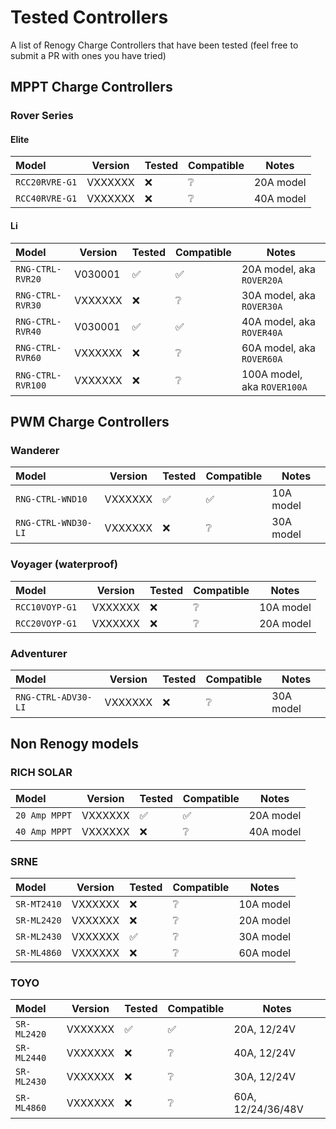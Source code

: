 # Tested Controllers

A list of Renogy Charge Controllers that have been tested (feel free to submit a PR with ones you have tried)

## MPPT Charge Controllers

### Rover Series

#### Elite
| Model               | Version | Tested             | Compatible         | Notes |
|:--------------------|---------|--------------------|--------------------|-------|
| `RCC20RVRE-G1`      | VXXXXXX | :x:                | :grey_question:    | 20A model |
| `RCC40RVRE-G1`      | VXXXXXX | :x:                | :grey_question:    | 40A model |

#### Li
| Model               | Version | Tested             | Compatible         | Notes |
|:--------------------|---------|--------------------|--------------------|-------|
| `RNG-CTRL-RVR20`    | V030001 | :white_check_mark: | :white_check_mark: | 20A model, aka `ROVER20A` |
| `RNG-CTRL-RVR30`    | VXXXXXX | :x:                | :grey_question:    | 30A model, aka `ROVER30A` |
| `RNG-CTRL-RVR40`    | V030001 | :white_check_mark: | :white_check_mark: | 40A model, aka `ROVER40A` |
| `RNG-CTRL-RVR60`    | VXXXXXX | :x:                | :grey_question:    | 60A model, aka `ROVER60A` |
| `RNG-CTRL-RVR100`   | VXXXXXX | :x:                | :grey_question:    | 100A model, aka `ROVER100A` |

## PWM Charge Controllers

### Wanderer
| Model               | Version | Tested             | Compatible         | Notes |
|:--------------------|---------|--------------------|--------------------|-------|
| `RNG-CTRL-WND10`    | VXXXXXX | :white_check_mark: | :white_check_mark: | 10A model |
| `RNG-CTRL-WND30-LI` | VXXXXXX | :x:                | :grey_question:    | 30A model |

### Voyager (waterproof)
| Model               | Version | Tested             | Compatible         | Notes |
|:--------------------|---------|--------------------|--------------------|-------|
| `RCC10VOYP-G1`      | VXXXXXX | :x:                | :grey_question:    | 10A model |
| `RCC20VOYP-G1 `     | VXXXXXX | :x:                | :grey_question:    | 20A model |

### Adventurer
| Model               | Version | Tested             | Compatible         | Notes |
|:--------------------|---------|--------------------|--------------------|-------|
| `RNG-CTRL-ADV30-LI` | VXXXXXX | :x:                | :grey_question:    | 30A model |

## Non Renogy models

### RICH SOLAR
| Model               | Version | Tested             | Compatible         | Notes |
|:--------------------|---------|--------------------|--------------------|-------|
| `20 Amp MPPT`       | VXXXXXX | :white_check_mark: | :white_check_mark: | 20A model |
| `40 Amp MPPT`       | VXXXXXX | :x:                | :grey_question:    | 40A model |

### SRNE
| Model               | Version | Tested             | Compatible         | Notes |
|:--------------------|---------|--------------------|--------------------|-------|
| `SR-MT2410`         | VXXXXXX | :x:                | :grey_question:    | 10A model |
| `SR-ML2420`         | VXXXXXX | :x:                | :grey_question:    | 20A model |
| `SR-ML2430`         | VXXXXXX | :white_check_mark: | :grey_question:    | 30A model |
| `SR-ML4860`         | VXXXXXX | :x:                | :grey_question:    | 60A model |

### TOYO
| Model               | Version | Tested             | Compatible         | Notes |
|:--------------------|---------|--------------------|--------------------|-------|
| `SR-ML2420`         | VXXXXXX | :white_check_mark: | :white_check_mark: | 20A, 12/24V |
| `SR-ML2440`         | VXXXXXX | :x:                | :grey_question:    | 40A, 12/24V |
| `SR-ML2430`         | VXXXXXX | :x:                | :grey_question:    | 30A, 12/24V |
| `SR-ML4860`         | VXXXXXX | :x:                | :grey_question:    | 60A, 12/24/36/48V |
